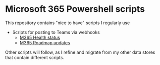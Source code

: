 # Microsoft 365 Powershell scripts

This repository contains "nice to have" scripts I regularly use

- Scripts for posting to Teams via webhooks
	- [M365 Health status](https://github.com/einast/PS_M365_scripts/blob/master/M365HealthStatus.ps1)
	- [M365 Roadmap updates](https://github.com/einast/PS_M365_scripts/blob/master/M365RoadmapUpdates.ps1)

Other scripts will follow, as I refine and migrate from my other data stores that contain different scripts.
